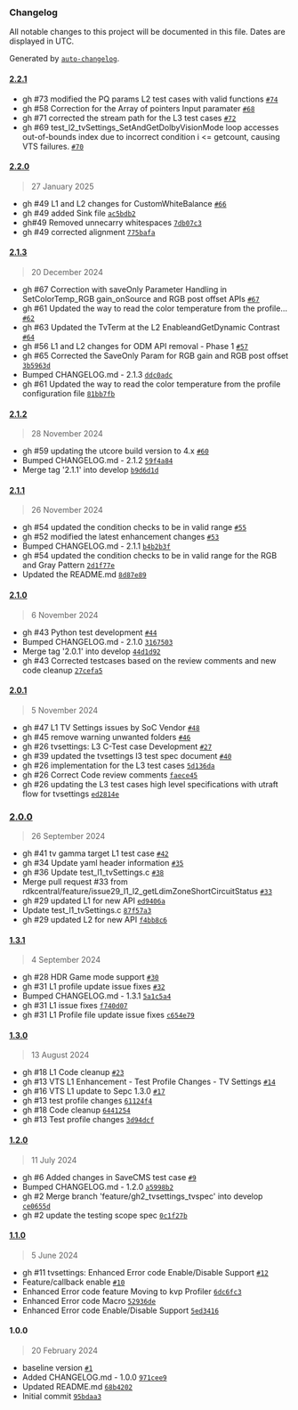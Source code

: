 ### Changelog

All notable changes to this project will be documented in this file. Dates are displayed in UTC.

Generated by [`auto-changelog`](https://github.com/CookPete/auto-changelog).

#### [2.2.1](https://github.com/rdkcentral/rdkv-halif-test-tvsettings/compare/2.2.0...2.2.1)

- gh #73 modified the PQ params L2 test cases with valid functions [`#74`](https://github.com/rdkcentral/rdkv-halif-test-tvsettings/pull/74)
- gh #58 Correction for the Array of pointers Input paramater [`#68`](https://github.com/rdkcentral/rdkv-halif-test-tvsettings/pull/68)
- gh #71 corrected the stream path for the L3 test cases [`#72`](https://github.com/rdkcentral/rdkv-halif-test-tvsettings/pull/72)
- gh #69 test_l2_tvSettings_SetAndGetDolbyVisionMode loop accesses out-of-bounds index due to incorrect condition i &lt;= getcount, causing VTS failures. [`#70`](https://github.com/rdkcentral/rdkv-halif-test-tvsettings/pull/70)

#### [2.2.0](https://github.com/rdkcentral/rdkv-halif-test-tvsettings/compare/2.1.3...2.2.0)

> 27 January 2025

- gh #49 L1 and L2 changes for CustomWhiteBalance [`#66`](https://github.com/rdkcentral/rdkv-halif-test-tvsettings/pull/66)
- gh #49 added Sink file [`ac5bdb2`](https://github.com/rdkcentral/rdkv-halif-test-tvsettings/commit/ac5bdb2cad02d534b364d6d782fc3fab07111291)
- gh#49 Removed unnecarry whitespaces [`7db07c3`](https://github.com/rdkcentral/rdkv-halif-test-tvsettings/commit/7db07c3c8486e0ea12e755e5fb4e2976e3223d99)
- gh #49 corrected alignment [`775bafa`](https://github.com/rdkcentral/rdkv-halif-test-tvsettings/commit/775bafaa1de35b7e92212f957e326ad6df0f24af)

#### [2.1.3](https://github.com/rdkcentral/rdkv-halif-test-tvsettings/compare/2.1.2...2.1.3)

> 20 December 2024

- gh #67 Correction with saveOnly Parameter Handling in SetColorTemp_RGB gain_onSource and RGB post offset APIs [`#67`](https://github.com/rdkcentral/rdkv-halif-test-tvsettings/pull/67)
- gh #61 Updated the way to read the color temperature from the profile… [`#62`](https://github.com/rdkcentral/rdkv-halif-test-tvsettings/pull/62)
- gh #63 Updated the TvTerm at the L2 EnableandGetDynamic Contrast [`#64`](https://github.com/rdkcentral/rdkv-halif-test-tvsettings/pull/64)
- gh #56 L1 and L2 changes for ODM API removal - Phase 1 [`#57`](https://github.com/rdkcentral/rdkv-halif-test-tvsettings/pull/57)
- gh #65 Corrected the SaveOnly Param for RGB gain and RGB post offset [`3b5963d`](https://github.com/rdkcentral/rdkv-halif-test-tvsettings/commit/3b5963db2c5fa7a13b48f64dec55cb8730bcc30a)
- Bumped CHANGELOG.md - 2.1.3 [`ddc0adc`](https://github.com/rdkcentral/rdkv-halif-test-tvsettings/commit/ddc0adc25d841fdc7fd14f085fde379f19c542e0)
- gh #61 Updated the way to read the color temperature from the profile configuration file [`81bb7fb`](https://github.com/rdkcentral/rdkv-halif-test-tvsettings/commit/81bb7fbee52c45d37e19ab48901f9032336b2042)

#### [2.1.2](https://github.com/rdkcentral/rdkv-halif-test-tvsettings/compare/2.1.1...2.1.2)

> 28 November 2024

- gh #59 updating the utcore build version to 4.x [`#60`](https://github.com/rdkcentral/rdkv-halif-test-tvsettings/pull/60)
- Bumped CHANGELOG.md - 2.1.2 [`59f4a84`](https://github.com/rdkcentral/rdkv-halif-test-tvsettings/commit/59f4a84b5c61fd34cef0180db187077816de8438)
- Merge tag '2.1.1' into develop [`b9d6d1d`](https://github.com/rdkcentral/rdkv-halif-test-tvsettings/commit/b9d6d1d01add4d40fd6b51b45b5baeb516b7f6ec)

#### [2.1.1](https://github.com/rdkcentral/rdkv-halif-test-tvsettings/compare/2.1.0...2.1.1)

> 26 November 2024

- gh #54 updated the condition checks to be in valid range [`#55`](https://github.com/rdkcentral/rdkv-halif-test-tvsettings/pull/55)
- gh #52 modified the latest enhancement changes [`#53`](https://github.com/rdkcentral/rdkv-halif-test-tvsettings/pull/53)
- Bumped CHANGELOG.md - 2.1.1 [`b4b2b3f`](https://github.com/rdkcentral/rdkv-halif-test-tvsettings/commit/b4b2b3fdbc2ed65c1ad05f4f195d4c12c9d9d2ea)
- gh #54 updated the condition checks to be in valid range for the RGB and Gray Pattern [`2d1f77e`](https://github.com/rdkcentral/rdkv-halif-test-tvsettings/commit/2d1f77eed2251a02896956481e8871f1b0edd68d)
- Updated the README.md [`8d87e89`](https://github.com/rdkcentral/rdkv-halif-test-tvsettings/commit/8d87e89e205d14f778e55112a45a39e0b5a04d4d)

#### [2.1.0](https://github.com/rdkcentral/rdkv-halif-test-tvsettings/compare/2.0.1...2.1.0)

> 6 November 2024

- gh #43 Python test development [`#44`](https://github.com/rdkcentral/rdkv-halif-test-tvsettings/pull/44)
- Bumped CHANGELOG.md - 2.1.0 [`3167503`](https://github.com/rdkcentral/rdkv-halif-test-tvsettings/commit/3167503ec1a6a2a280d9912007ee28aa430d0206)
- Merge tag '2.0.1' into develop [`44d1d92`](https://github.com/rdkcentral/rdkv-halif-test-tvsettings/commit/44d1d921ef1bb3f3a20f71b992ee1d9ef00c84c5)
- gh #43 Corrected testcases based on the review comments and new code cleanup [`27cefa5`](https://github.com/rdkcentral/rdkv-halif-test-tvsettings/commit/27cefa53aa7067e0cdc11e9ec0d4bf7b8999f196)

#### [2.0.1](https://github.com/rdkcentral/rdkv-halif-test-tvsettings/compare/2.0.0...2.0.1)

> 5 November 2024

- gh #47 L1 TV Settings issues by SoC Vendor [`#48`](https://github.com/rdkcentral/rdkv-halif-test-tvsettings/pull/48)
- gh #45 remove warning unwanted folders [`#46`](https://github.com/rdkcentral/rdkv-halif-test-tvsettings/pull/46)
- gh #26 tvsettings: L3 C-Test case Development [`#27`](https://github.com/rdkcentral/rdkv-halif-test-tvsettings/pull/27)
- gh #39 updated the tvsettings l3 test spec document [`#40`](https://github.com/rdkcentral/rdkv-halif-test-tvsettings/pull/40)
- gh #26 implementation for the L3 test cases [`5d136da`](https://github.com/rdkcentral/rdkv-halif-test-tvsettings/commit/5d136da04ecbe6c2f551af788d47bf3f13377c2c)
- gh #26 Correct Code review comments [`faece45`](https://github.com/rdkcentral/rdkv-halif-test-tvsettings/commit/faece45939186e4ffec5b905d988332a2778d797)
- gh #26 updating the L3 test cases high level specifications with utraft flow for tvsettings [`ed2814e`](https://github.com/rdkcentral/rdkv-halif-test-tvsettings/commit/ed2814ec1693767fd8e2f99b788fd521bfe1d05d)

### [2.0.0](https://github.com/rdkcentral/rdkv-halif-test-tvsettings/compare/1.3.1...2.0.0)

> 26 September 2024

- gh #41 tv gamma target L1 test case [`#42`](https://github.com/rdkcentral/rdkv-halif-test-tvsettings/pull/42)
- gh #34 Update yaml header information [`#35`](https://github.com/rdkcentral/rdkv-halif-test-tvsettings/pull/35)
- gh #36 Update test_l1_tvSettings.c [`#38`](https://github.com/rdkcentral/rdkv-halif-test-tvsettings/pull/38)
-  Merge pull request #33 from rdkcentral/feature/issue29_l1_l2_getLdimZoneShortCircuitStatus [`#33`](https://github.com/rdkcentral/rdkv-halif-test-tvsettings/pull/33)
- gh #29 updated L1 for new API [`ed9406a`](https://github.com/rdkcentral/rdkv-halif-test-tvsettings/commit/ed9406a5ec1aeae84e60962c283e4911460681df)
- Update test_l1_tvSettings.c [`87f57a3`](https://github.com/rdkcentral/rdkv-halif-test-tvsettings/commit/87f57a30a2c44aeb35a8e6e064178fec80eead06)
- gh #29 updated L2 for new API [`f4bb8c6`](https://github.com/rdkcentral/rdkv-halif-test-tvsettings/commit/f4bb8c667111b319007f690bebc1e17d29929db6)

#### [1.3.1](https://github.com/rdkcentral/rdkv-halif-test-tvsettings/compare/1.3.0...1.3.1)

> 4 September 2024

- gh #28 HDR Game mode support [`#30`](https://github.com/rdkcentral/rdkv-halif-test-tvsettings/pull/30)
- gh #31 L1 profile update issue fixes [`#32`](https://github.com/rdkcentral/rdkv-halif-test-tvsettings/pull/32)
- Bumped CHANGELOG.md - 1.3.1 [`5a1c5a4`](https://github.com/rdkcentral/rdkv-halif-test-tvsettings/commit/5a1c5a4ffc8783f8c61ef6a66de26cbe6b936f56)
- gh #31 L1 issue fixes [`f740d07`](https://github.com/rdkcentral/rdkv-halif-test-tvsettings/commit/f740d072e3c394f477a4a2e8196a362c039c5027)
- gh #31 L1 Profile file update issue fixes [`c654e79`](https://github.com/rdkcentral/rdkv-halif-test-tvsettings/commit/c654e7950a0bb4ad7a251ea9f62e0c6498841a24)

#### [1.3.0](https://github.com/rdkcentral/rdkv-halif-test-tvsettings/compare/1.2.0...1.3.0)

> 13 August 2024

- gh #18 L1 Code cleanup [`#23`](https://github.com/rdkcentral/rdkv-halif-test-tvsettings/pull/23)
- gh #13 VTS L1 Enhancement - Test Profile Changes - TV Settings [`#14`](https://github.com/rdkcentral/rdkv-halif-test-tvsettings/pull/14)
- gh #16 VTS L1 update to Sepc 1.3.0 [`#17`](https://github.com/rdkcentral/rdkv-halif-test-tvsettings/pull/17)
- gh #13 test profile changes [`61124f4`](https://github.com/rdkcentral/rdkv-halif-test-tvsettings/commit/61124f403bdb2a0f921b0578eb095edf28759c80)
- gh #18 Code cleanup [`6441254`](https://github.com/rdkcentral/rdkv-halif-test-tvsettings/commit/6441254971c44f04227f10311721668f77ccbed9)
- gh #13 Test profile changes [`3d94dcf`](https://github.com/rdkcentral/rdkv-halif-test-tvsettings/commit/3d94dcf19a08efec2f0233f920efb035c62e27e4)

#### [1.2.0](https://github.com/rdkcentral/rdkv-halif-test-tvsettings/compare/1.1.0...1.2.0)

> 11 July 2024

- gh #6 Added changes in SaveCMS test case [`#9`](https://github.com/rdkcentral/rdkv-halif-test-tvsettings/pull/9)
- Bumped CHANGELOG.md - 1.2.0 [`a5998b2`](https://github.com/rdkcentral/rdkv-halif-test-tvsettings/commit/a5998b20468ce5f6ba9fe9e04fc7a71c68c04fe4)
- gh #2 Merge branch 'feature/gh2_tvsettings_tvspec' into develop [`ce0655d`](https://github.com/rdkcentral/rdkv-halif-test-tvsettings/commit/ce0655dd304135e1df110e3cbaced00192c3cdef)
- gh #2 update the testing scope spec [`0c1f27b`](https://github.com/rdkcentral/rdkv-halif-test-tvsettings/commit/0c1f27b18ef3b20c00b3216d34ab4c696ef1d1fc)

#### [1.1.0](https://github.com/rdkcentral/rdkv-halif-test-tvsettings/compare/1.0.0...1.1.0)

> 5 June 2024

- gh #11 tvsettings: Enhanced Error code Enable/Disable Support [`#12`](https://github.com/rdkcentral/rdkv-halif-test-tvsettings/pull/12)
- Feature/callback enable [`#10`](https://github.com/rdkcentral/rdkv-halif-test-tvsettings/pull/10)
- Enhanced Error code feature Moving to kvp Profiler [`6dc6fc3`](https://github.com/rdkcentral/rdkv-halif-test-tvsettings/commit/6dc6fc3a98d2612d954bf22dec4d52d760b5ad1d)
- Enhanced Error code Macro [`52936de`](https://github.com/rdkcentral/rdkv-halif-test-tvsettings/commit/52936defa546c5bd48e68bfdabaf428f2691ed8f)
- Enhanced Error code Enable/Disable Support [`5ed3416`](https://github.com/rdkcentral/rdkv-halif-test-tvsettings/commit/5ed341692eb9c3144a66a2b927d6f8d28b0cf894)

#### 1.0.0

> 20 February 2024

- baseline version [`#1`](https://github.com/rdkcentral/rdkv-halif-test-tvsettings/pull/1)
- Added CHANGELOG.md - 1.0.0 [`971cee9`](https://github.com/rdkcentral/rdkv-halif-test-tvsettings/commit/971cee97f762020598285019dcbbdece58f3e5c1)
- Updated README.md [`68b4202`](https://github.com/rdkcentral/rdkv-halif-test-tvsettings/commit/68b4202d3475d14a81967e746195641a97a75ebe)
- Initial commit [`95bdaa3`](https://github.com/rdkcentral/rdkv-halif-test-tvsettings/commit/95bdaa302dc28144e3449f785de3d4bd428717db)
